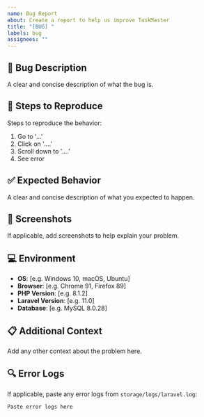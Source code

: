 ```yaml
---
name: Bug Report
about: Create a report to help us improve TaskMaster
title: "[BUG] "
labels: bug
assignees: ""
---
```


## 🐛 Bug Description

A clear and concise description of what the bug is.

## 🔄 Steps to Reproduce

Steps to reproduce the behavior:

1. Go to '...'
2. Click on '....'
3. Scroll down to '....'
4. See error

## ✅ Expected Behavior

A clear and concise description of what you expected to happen.

## 📸 Screenshots

If applicable, add screenshots to help explain your problem.

## 💻 Environment

-   **OS**: [e.g. Windows 10, macOS, Ubuntu]
-   **Browser**: [e.g. Chrome 91, Firefox 89]
-   **PHP Version**: [e.g. 8.1.2]
-   **Laravel Version**: [e.g. 11.0]
-   **Database**: [e.g. MySQL 8.0.28]

## 📋 Additional Context

Add any other context about the problem here.

## 🔍 Error Logs

If applicable, paste any error logs from `storage/logs/laravel.log`:

```
Paste error logs here
```
